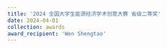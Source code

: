 ```yaml
---
title: '2024 全国大学生能源经济学术创意大赛 省级二等奖'  
date: 2024-04-01                             
collection: awards  
award_recipient: 'Wen Shengtao'               
---
```





